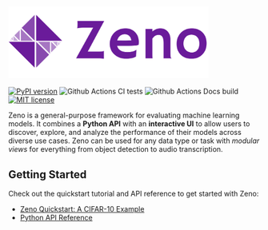 <img src="./frontend/public/zeno.png" width="400px"/>

[![PyPI version](https://badge.fury.io/py/zenoml.svg)](https://badge.fury.io/py/zenoml)
![Github Actions CI tests](https://github.com/cabreraalex/zeno/actions/workflows/test.yml/badge.svg)
![Github Actions Docs build](https://github.com/cabreraalex/zeno/actions/workflows/book.yml/badge.svg)
[![MIT license](https://img.shields.io/badge/License-MIT-blue.svg)](https://lbesson.mit-license.org/)

Zeno is a general-purpose framework for evaluating machine learning models.
It combines a **Python API** with an **interactive UI** to allow users to discover, explore, and analyze the performance of their models across diverse use cases.
Zeno can be used for any data type or task with _modular views_ for everything from object detection to audio transcription.

## Getting Started

Check out the quickstart tutorial and API reference to get started with Zeno:

- [Zeno Quickstart: A CIFAR-10 Example](https://dig.cmu.edu/zeno/getting_started.html)
- [Python API Reference](https://dig.cmu.edu/zeno/decorators.html)
